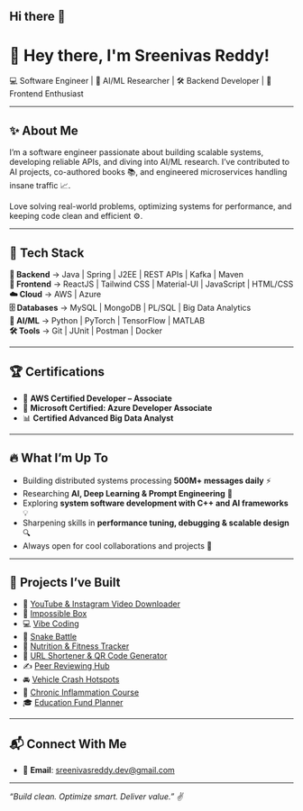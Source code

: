 ## Hi there 👋

# 👋 Hey there, I'm Sreenivas Reddy!  

💻 Software Engineer | 🤖 AI/ML Researcher | 🛠️ Backend Developer | 🎨 Frontend Enthusiast  

---

## ✨ About Me  

I’m a software engineer passionate about building scalable systems, developing reliable APIs, and diving into AI/ML research. I’ve contributed to AI projects, co-authored books 📚, and engineered microservices handling insane traffic 📈.

Love solving real-world problems, optimizing systems for performance, and keeping code clean and efficient ⚙️.

---

## 🧰 Tech Stack  

**💾 Backend** → Java | Spring | J2EE | REST APIs | Kafka | Maven  
**🎨 Frontend** → ReactJS | Tailwind CSS | Material-UI | JavaScript | HTML/CSS  
**☁️ Cloud** → AWS | Azure  
**🗄️ Databases** → MySQL | MongoDB | PL/SQL | Big Data Analytics  
**🧠 AI/ML** → Python | PyTorch | TensorFlow | MATLAB  
**🛠️ Tools** → Git | JUnit | Postman | Docker  

---

## 🏆 Certifications  

- 🥇 **AWS Certified Developer – Associate**  
- 🥈 **Microsoft Certified: Azure Developer Associate**  
- 📊 **Certified Advanced Big Data Analyst**

---

## 🔥 What I’m Up To  

- Building distributed systems processing **500M+ messages daily** ⚡  
- Researching **AI, Deep Learning & Prompt Engineering** 📖  
- Exploring **system software development with C++ and AI frameworks** 💡  
- Sharpening skills in **performance tuning, debugging & scalable design** 🔍  
- Always open for cool collaborations and projects 🚀  

---

## 🚀 Projects I’ve Built  

- 🎥 [YouTube & Instagram Video Downloader](https://mediaad.netlify.app)  
- 🎁 [Impossible Box](https://impbox.netlify.app)  
- 💻 [Vibe Coding](https://vibecod.netlify.app)  
- 🐍 [Snake Battle](https://snakekbattle.netlify.app)  
- 🥗 [Nutrition & Fitness Tracker](https://nutritionfit.netlify.app)  
- 🔗 [URL Shortener & QR Code Generator](https://snaplinkshortner.netlify.app)  
- ✍️ [Peer Reviewing Hub](https://peer-review-hub.netlify.app)  
- 🚘 [Vehicle Crash Hotspots](https://vehicle-crash-hotspots.netlify.app)  
- 🔬 [Chronic Inflammation Course](https://chronic-inflammation-course.vercel.app)  
- 🎓 [Education Fund Planner](https://educationfundplanner.onrender.com)  

---

## 📬 Connect With Me  

- 📧 **Email**: sreenivasreddy.dev@gmail.com

---

_“Build clean. Optimize smart. Deliver value.” ✌️_


